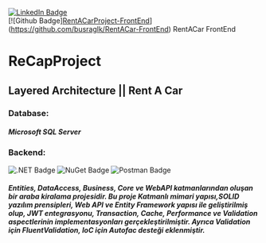 [![LinkedIn Badge](https://img.shields.io/badge/LinkedIn-0077B5?style=for-the-badge&logo=linkedin&logoColor=white)](https://www.linkedin.com/in/busragelik/)<br/>
[![Github Badge][RentACarProject-FrontEnd](https://img.shields.io/badge/-Github-000?style=quare&labelColor=000&logo=Github&logoColor=white&link=link)](https://github.com/busraglk/RentACar-FrontEnd) RentACar FrontEnd <br/>
# ReCapProject
## Layered Architecture || Rent A Car 

### Database:
##### Microsoft SQL Server <br/>
### Backend:
![.NET Badge](https://img.shields.io/badge/.NET-5C2D91?style=for-the-badge&logo=.net&logoColor=white)
![NuGet Badge](https://img.shields.io/badge/NuGet-004880?style=for-the-badge&logo=nuget&logoColor=white)
![Postman Badge](https://img.shields.io/badge/Postman-FF6C37?style=for-the-badge&logo=Postman&logoColor=white)
##### Entities, DataAccess, Business, Core ve WebAPI katmanlarından oluşan bir araba kiralama projesidir. Bu proje Katmanlı mimari yapısı,SOLID yazılım prensipleri, Web API ve Entity Framework yapısı ile geliştirilmiş olup, JWT entegrasyonu, Transaction, Cache, Performance ve Validation aspectlerinin implementasyonları gerçekleştirilmiştir. Ayrıca Validation için FluentValidation, IoC için Autofac desteği eklenmiştir.




